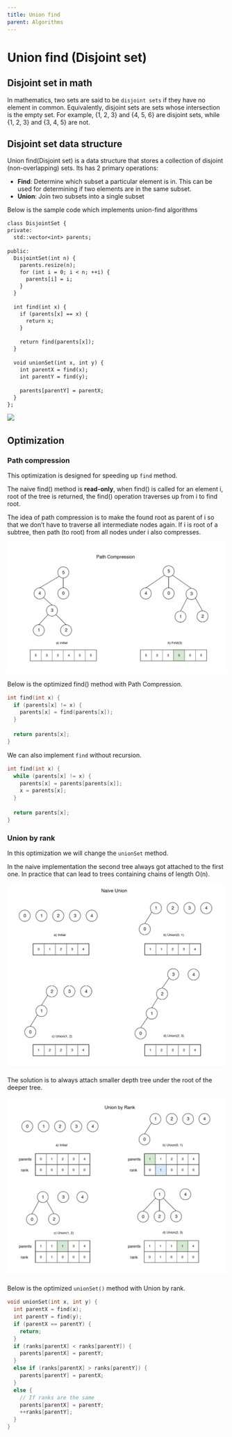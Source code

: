```yaml
---
title: Union find
parent: Algorithms
---
```


# Union find (Disjoint set)

## Disjoint set in math

In mathematics, two sets are said to be `disjoint sets` if they have no element in common. Equivalently, disjoint sets are sets whose intersection is the empty set. For example, {1, 2, 3} and {4, 5, 6} are disjoint sets, while {1, 2, 3} and {3, 4, 5} are not.

## Disjoint set data structure

Union find(Disjoint set) is a data structure that stores a collection of disjoint (non-overlapping) sets. Its has 2 primary operations:

- **Find**: Determine which subset a particular element is in. This can be used for determining if two elements are in the same subset.
- **Union**: Join two subsets into a single subset

Below is the sample code which implements union-find algorithms

```
class DisjointSet {
private:
  std::vector<int> parents;

public:
  DisjointSet(int n) {
    parents.resize(n);
    for (int i = 0; i < n; ++i) {
      parents[i] = i;
    }
  }

  int find(int x) {
    if (parents[x] == x) {
      return x;
    }

    return find(parents[x]);
  }

  void unionSet(int x, int y) {
    int parentX = find(x);
    int parentY = find(y);

    parents[parentY] = parentX;
  }
};
```

![](assets/union-find.png)

## Optimization

### Path compression

This optimization is designed for speeding up `find` method.

The naive find() method is **read-only**, when find() is called for an element i, root of the tree is returned, the find() operation traverses up from i to find root.

The idea of path compression is to make the found root as parent of i so that we don’t have to traverse all intermediate nodes again. If i is root of a subtree, then path (to root) from all nodes under i also compresses.

![](assets/path_compression.png)

Below is the optimized find() method with Path Compression.

```cpp
int find(int x) {
  if (parents[x] != x) {
    parents[x] = find(parents[x]);
  }

  return parents[x];
}
```

We can also implement `find` without recursion.

```cpp
int find(int x) {
  while (parents[x] != x) {
    parents[x] = parents[parents[x]];
    x = parents[x];
  }

  return parents[x];
}
```

### Union by rank

In this optimization we will change the `unionSet` method.

In the naive implementation the second tree always got attached to the first one. In practice that can lead to trees containing chains of length O(n).

![](assets/naive_union.png)

The solution is to always attach smaller depth tree under the root of the deeper tree.

![](assets/union_by_rank.png)

Below is the optimized `unionSet()` method with Union by rank.

```cpp
void unionSet(int x, int y) {
  int parentX = find(x);
  int parentY = find(y);
  if (parentX == parentY) {
    return;
  }
  if (ranks[parentX] < ranks[parentY]) {
    parents[parentX] = parentY;
  }
  else if (ranks[parentX] > ranks[parentY]) {
    parents[parentY] = parentX;
  }
  else {
    // If ranks are the same
    parents[parentX] = parentY;
    ++ranks[parentY]; 
  }
}
```
